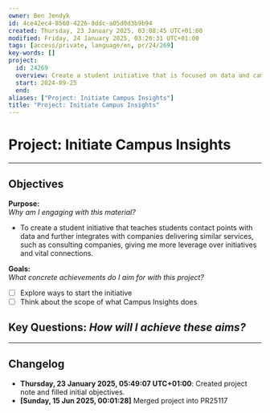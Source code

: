 ```yaml
---
owner: Ben Jendyk
id: 4ce42ec4-8560-4226-8ddc-a05d0d3b9b94
created: Thursday, 23 January 2025, 03:08:45 UTC+01:00
modified: Friday, 24 January 2025, 03:20:31 UTC+01:00
tags: [access/private, language/en, pr/24/269]
key-words: []
project:
  id: 24269
  overview: Create a student initiative that is focused on data and campus-wide polling.
  start: 2024-09-25
  end:
aliases: ["Project: Initiate Campus Insights"]
title: "Project: Initiate Campus Insights"
---
```


# Project: Initiate Campus Insights

---

## Objectives

**Purpose:**  
*Why am I engaging with this material?*
- To create a student initiative that teaches students contact points with data and further integrates with companies delivering similar services, such as consulting companies, giving me more leverage over initiatives and vital connections.

**Goals:**  
*What concrete achievements do I aim for with this project?*
- [ ] Explore ways to start the initiative
- [ ] Think about the scope of what Campus Insights does

**Key Questions:**
*How will I achieve these aims?*
- 

---

## Changelog

- **Thursday, 23 January 2025, 05:49:07 UTC+01:00**: Created project note and filled initial objectives.
- **[Sunday, 15 Jun 2025, 00:01:28]** Merged project into PR25117